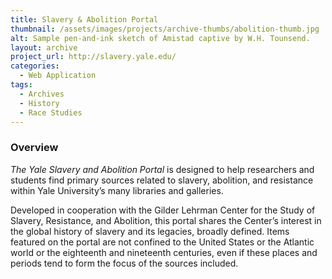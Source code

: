 ```yaml
---
title: Slavery & Abolition Portal
thumbnail: /assets/images/projects/archive-thumbs/abolition-thumb.jpg
alt: Sample pen-and-ink sketch of Amistad captive by W.H. Tounsend.
layout: archive
project_url: http://slavery.yale.edu/
categories:
  - Web Application
tags:
  - Archives
  - History
  - Race Studies
---
```


### Overview

*The Yale Slavery and Abolition Portal* is designed to help researchers and students find primary sources related to slavery, abolition, and resistance within Yale University’s many libraries and galleries.

Developed in cooperation with the Gilder Lehrman Center for the Study of Slavery, Resistance, and Abolition, this portal shares the Center’s interest in the global history of slavery and its legacies, broadly defined. Items featured on the portal are not confined to the United States or the Atlantic world or the eighteenth and nineteenth centuries, even if these places and periods tend to form the focus of the sources included.